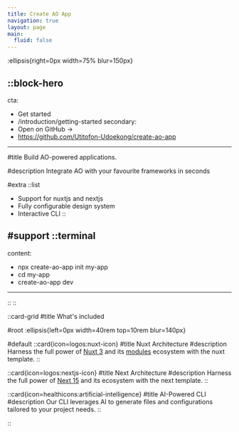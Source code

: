 ```yaml
---
title: Create AO App
navigation: true
layout: page
main:
  fluid: false
---
```


:ellipsis{right=0px width=75% blur=150px}

::block-hero
---
cta:
  - Get started
  - /introduction/getting-started
secondary:
  - Open on GitHub →
  - https://github.com/Utitofon-Udoekong/create-ao-app
---

#title
Build AO-powered applications.

#description
Integrate AO with your favourite frameworks in seconds

#extra
  ::list
  - Support for nuxtjs and nextjs
  - Fully configurable design system
  - Interactive CLI
  ::

#support
  ::terminal
  ---
  content:
  - npx create-ao-app init my-app
  - cd my-app
  - create-ao-app dev
  ---
  ::
::

::card-grid
#title
What's included

#root
:ellipsis{left=0px width=40rem top=10rem blur=140px}

#default
  ::card{icon=logos:nuxt-icon}
  #title
  Nuxt Architecture
  #description
  Harness the full power of [Nuxt 3](https://v3.nuxtjs.org) and its [modules](https://modules.nuxtjs.org) ecosystem with the nuxt template.
  ::

  ::card{icon=logos:nextjs-icon}
  #title
  Next Architecture
  #description
  Harness the full power of [Next 15](https://nextjs.org/) and its ecosystem with the next template.
  ::

  ::card{icon=healthicons:artificial-intelligence}
  #title
  AI-Powered CLI
  #description
  Our CLI leverages AI to generate files and configurations tailored to your project needs.
  ::

::
